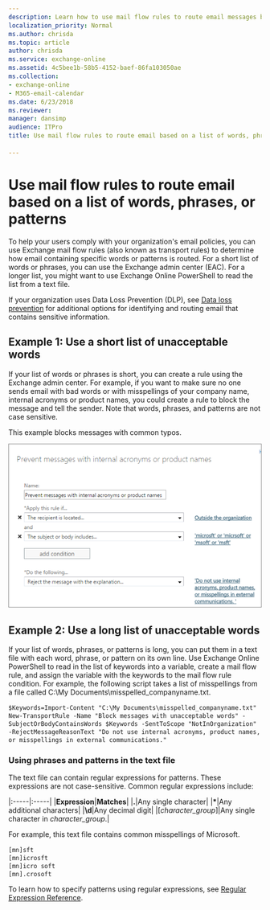 ```yaml
---
description: Learn how to use mail flow rules to route email messages based on their contents in Exchange Online.
localization_priority: Normal
ms.author: chrisda
ms.topic: article
author: chrisda
ms.service: exchange-online
ms.assetid: 4c5bee1b-58b5-4152-baef-86fa103050ae
ms.collection: 
- exchange-online
- M365-email-calendar
ms.date: 6/23/2018
ms.reviewer: 
manager: dansimp
audience: ITPro
title: Use mail flow rules to route email based on a list of words, phrases, or patterns in Exchange Online

---
```


# Use mail flow rules to route email based on a list of words, phrases, or patterns

To help your users comply with your organization's email policies, you can use Exchange mail flow rules (also known as transport rules) to determine how email containing specific words or patterns is routed. For a short list of words or phrases, you can use the Exchange admin center (EAC). For a longer list, you might want to use Exchange Online PowerShell to read the list from a text file.

If your organization uses Data Loss Prevention (DLP), see [Data loss prevention](../../security-and-compliance/data-loss-prevention/data-loss-prevention.md) for additional options for identifying and routing email that contains sensitive information.

## Example 1: Use a short list of unacceptable words

If your list of words or phrases is short, you can create a rule using the Exchange admin center. For example, if you want to make sure no one sends email with bad words or with misspellings of your company name, internal acronyms or product names, you could create a rule to block the message and tell the sender. Note that words, phrases, and patterns are not case sensitive.

This example blocks messages with common typos.

![Rule showing blocking a message based on text patterns](../../media/a8489cbb-be59-4890-ae30-1431703eeb88.png)

## Example 2: Use a long list of unacceptable words

If your list of words, phrases, or patterns is long, you can put them in a text file with each word, phrase, or pattern on its own line. Use Exchange Online PowerShell to read in the list of keywords into a variable, create a mail flow rule, and assign the variable with the keywords to the mail flow rule condition. For example, the following script takes a list of misspellings from a file called C:\My Documents\misspelled_companyname.txt.

```
$Keywords=Import-Content "C:\My Documents\misspelled_companyname.txt"
New-TransportRule -Name "Block messages with unacceptable words" -SubjectOrBodyContainsWords $Keywords -SentToScope "NotInOrganization" -RejectMessageReasonText "Do not use internal acronyms, product names, or misspellings in external communications."
```

### Using phrases and patterns in the text file

The text file can contain regular expressions for patterns. These expressions are not case-sensitive. Common regular expressions include:

|:-----|:-----|
|**Expression**|**Matches**|
|**.**|Any single character|
|**\***|Any additional characters|
|**\d**|Any decimal digit|
|[*character_group*]|Any single character in *character_group*.|

For example, this text file contains common misspellings of Microsoft.

```
[mn]sft
[mn]icrosft
[mn]icro soft
[mn].crosoft
```

To learn how to specify patterns using regular expressions, see [Regular Expression Reference](https://go.microsoft.com/fwlink/p/?LinkId=532394).

